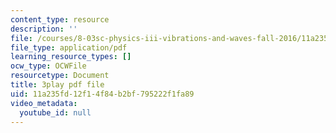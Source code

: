 ```yaml
---
content_type: resource
description: ''
file: /courses/8-03sc-physics-iii-vibrations-and-waves-fall-2016/11a235fd12f14f84b2bf795222f1fa89_1JeBWHzrRD4.pdf
file_type: application/pdf
learning_resource_types: []
ocw_type: OCWFile
resourcetype: Document
title: 3play pdf file
uid: 11a235fd-12f1-4f84-b2bf-795222f1fa89
video_metadata:
  youtube_id: null
---
```

